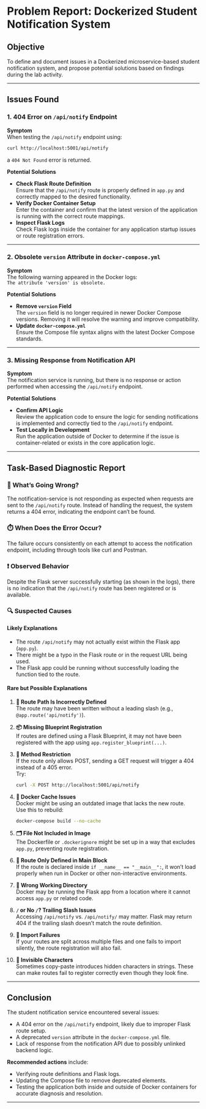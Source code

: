 
# Problem Report: Dockerized Student Notification System

## Objective

To define and document issues in a Dockerized microservice-based student notification system, and propose potential solutions based on findings during the lab activity.

---

## Issues Found

### 1. 404 Error on `/api/notify` Endpoint

**Symptom**  
When testing the `/api/notify` endpoint using:  
```bash
curl http://localhost:5001/api/notify
```
a `404 Not Found` error is returned.

**Potential Solutions**
- **Check Flask Route Definition**  
  Ensure that the `/api/notify` route is properly defined in `app.py` and correctly mapped to the desired functionality.
- **Verify Docker Container Setup**  
  Enter the container and confirm that the latest version of the application is running with the correct route mappings.
- **Inspect Flask Logs**  
  Check Flask logs inside the container for any application startup issues or route registration errors.

---

### 2. Obsolete `version` Attribute in `docker-compose.yml`

**Symptom**  
The following warning appeared in the Docker logs:  
`The attribute 'version' is obsolete.`

**Potential Solutions**
- **Remove `version` Field**  
  The `version` field is no longer required in newer Docker Compose versions. Removing it will resolve the warning and improve compatibility.
- **Update `docker-compose.yml`**  
  Ensure the Compose file syntax aligns with the latest Docker Compose standards.

---

### 3. Missing Response from Notification API

**Symptom**  
The notification service is running, but there is no response or action performed when accessing the `/api/notify` endpoint.

**Potential Solutions**
- **Confirm API Logic**  
  Review the application code to ensure the logic for sending notifications is implemented and correctly tied to the `/api/notify` endpoint.
- **Test Locally in Development**  
  Run the application outside of Docker to determine if the issue is container-related or exists in the core application logic.

---

## Task-Based Diagnostic Report

### 🚫 What’s Going Wrong?

The notification-service is not responding as expected when requests are sent to the `/api/notify` route. Instead of handling the request, the system returns a 404 error, indicating the endpoint can’t be found.

### ⏱️ When Does the Error Occur?

The failure occurs consistently on each attempt to access the notification endpoint, including through tools like curl and Postman.

### ❗ Observed Behavior

Despite the Flask server successfully starting (as shown in the logs), there is no indication that the `/api/notify` route has been registered or is available.

### 🔍 Suspected Causes

#### Likely Explanations
- The route `/api/notify` may not actually exist within the Flask app (`app.py`).
- There might be a typo in the Flask route or in the request URL being used.
- The Flask app could be running without successfully loading the function tied to the route.

#### Rare but Possible Explanations

1. **📛 Route Path Is Incorrectly Defined**  
   The route may have been written without a leading slash (e.g., `@app.route('api/notify')`).

2. **📦 Missing Blueprint Registration**  
   If routes are defined using a Flask Blueprint, it may not have been registered with the app using `app.register_blueprint(...)`.

3. **📨 Method Restriction**  
   If the route only allows POST, sending a GET request will trigger a 404 instead of a 405 error.  
   Try:  
   ```bash
   curl -X POST http://localhost:5001/api/notify
   ```

4. **🐳 Docker Cache Issues**  
   Docker might be using an outdated image that lacks the new route.  
   Use this to rebuild:  
   ```bash
   docker-compose build --no-cache
   ```

5. **🗂️ File Not Included in Image**  
   The Dockerfile or `.dockerignore` might be set up in a way that excludes `app.py`, preventing route registration.

6. **🧠 Route Only Defined in Main Block**  
   If the route is declared inside `if __name__ == "__main__":`, it won’t load properly when run in Docker or other non-interactive environments.

7. **📂 Wrong Working Directory**  
   Docker may be running the Flask app from a location where it cannot access `app.py` or related code.

8. **`/` or No `/`? Trailing Slash Issues**  
   Accessing `/api/notify` vs. `/api/notify/` may matter. Flask may return 404 if the trailing slash doesn’t match the route definition.

9. **🚫 Import Failures**  
   If your routes are split across multiple files and one fails to import silently, the route registration will also fail.

10. **🧙 Invisible Characters**  
    Sometimes copy-paste introduces hidden characters in strings. These can make routes fail to register correctly even though they look fine.

---

## Conclusion

The student notification service encountered several issues:

- A 404 error on the `/api/notify` endpoint, likely due to improper Flask route setup.
- A deprecated `version` attribute in the `docker-compose.yml` file.
- Lack of response from the notification API due to possibly unlinked backend logic.

**Recommended actions** include:
- Verifying route definitions and Flask logs.
- Updating the Compose file to remove deprecated elements.
- Testing the application both inside and outside of Docker containers for accurate diagnosis and resolution.

---